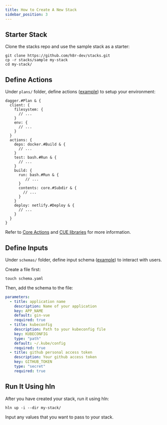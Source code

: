 ```yaml
---
title: How to Create A New Stack
sidebar_position: 3
---
```


## Starter Stack

Clone the stacks repo and use the sample stack as a starter:

```shell
git clone https://github.com/h8r-dev/stacks.git
cp -r stacks/sample my-stack
cd my-stack/
```

## Define Actions

Under `plans/` folder, define actions ([example](https://github.com/h8r-dev/stacks/blob/main/gin-vue/plans/plan.cue)) to setup your environment:

```cue
dagger.#Plan & {
  client: {
    filesystem: {
      // ...
    }
    env: {
      // ...
    }
  }
  actions: {
    deps: docker.#Build & {
      // ...
    }
    test: bash.#Run & {
      // ...
    }
    build: {
      run: bash.#Run & {
         // ...
      }
      contents: core.#Subdir & {
        // ...
      }
    }
    deploy: netlify.#Deploy & {
      // ...
    }
  }
}
```

Refer to [Core Actions](https://docs.dagger.io/1222/core-actions-reference/) and [CUE libraries](https://github.com/h8r-dev/stacks/tree/main/cuelib) for more information.

## Define Inputs

Under `schemas/` folder, define input schema ([example](https://github.com/h8r-dev/stacks/blob/main/gin-vue/schemas/schema.yaml)) to interact with users.

Create a file first:

```shell
touch schema.yaml
```

Then, add the schema to the file:

```yaml
parameters:
  - title: application name
    description: Name of your application
    key: APP_NAME
    default: gin-vue
    required: true
  - title: kubeconfig
    description: Path to your kubeconfig file
    key: KUBECONFIG
    type: "path"
    default: ~/.kube/config
    required: true
  - title: github personal access token
    description: Your github access token
    key: GITHUB_TOKEN
    type: "secret"
    required: true
```

## Run It Using hln

After you have created your stack, run it using hln:

```shell
hln up -i --dir my-stack/
```

Input any values that you want to pass to your stack.
